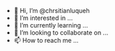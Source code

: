 - 👋 Hi, I’m @chrsitianluqueh
- 👀 I’m interested in ...
- 🌱 I’m currently learning ...
- 💞️ I’m looking to collaborate on ...
- 📫 How to reach me ...

<!---
chrsitianluqueh/chrsitianluqueh is a ✨ special ✨ repository because its `README.md` (this file) appears on your GitHub profile.
You can click the Preview link to take a look at your changes.
--->
